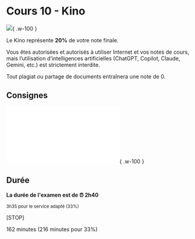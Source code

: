 # Cours 10 - Kino

![](./assets/images/kino.gif){ .w-100 }

Le Kino représente **20%** de votre note finale.

Vous êtes autorisées et autorisés à utiliser Internet et vos notes de cours, mais l’utilisation d’intelligences artificielles (ChatGPT, Copilot, Claude, Gemini, etc.) est strictement interdite.

Tout plagiat ou partage de documents entraînera une note de 0.

## Consignes

![ICI](./exercices_ae/kino/index.html){ .w-100 }

## Durée

**La durée de l'examen est de ⏰ 2h40**

<small>3h35 pour le service adapté (33%)</small>

[STOP]

162 minutes (216 minutes pour 33%)
